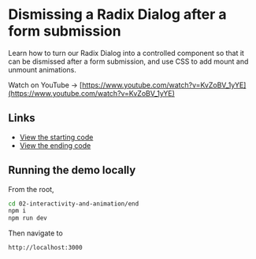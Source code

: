 # Dismissing a Radix Dialog after a form submission

Learn how to turn our Radix Dialog into a controlled component so that it can be dismissed after a form submission, and use CSS to add mount and unmount animations.

Watch on YouTube → [https://www.youtube.com/watch?v=KvZoBV_1yYE](https://www.youtube.com/watch?v=KvZoBV_1yYE)

## Links

- [View the starting code](./begin/app/page.tsx)
- [View the ending code](./end/app/page.tsx)

## Running the demo locally

From the root,

```sh
cd 02-interactivity-and-animation/end
npm i
npm run dev
```

Then navigate to

```
http://localhost:3000
```

